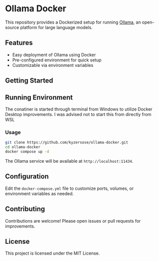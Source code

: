 # Ollama Docker

This repository provides a Dockerized setup for running [Ollama](https://ollama.com/), an open-source platform for large language models.

## Features

- Easy deployment of Ollama using Docker
- Pre-configured environment for quick setup
- Customizable via environment variables

## Getting Started

## Running Environment
The conatiner is started through terminal from Windows to utilize Docker Desktop improvements.
    I was advised not to start this from directly from WSL

### Usage

```bash
git clone https://github.com/kyzersose/ollama-docker.git
cd ollama-docker
docker compose up -d
```

The Ollama service will be available at `http://localhost:11434`.

## Configuration

Edit the `docker-compose.yml` file to customize ports, volumes, or environment variables as needed.

## Contributing

Contributions are welcome! Please open issues or pull requests for improvements.

## License

This project is licensed under the MIT License.